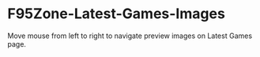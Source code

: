 # F95Zone-Latest-Games-Images
Move mouse from left to right to navigate preview images on Latest Games page.
